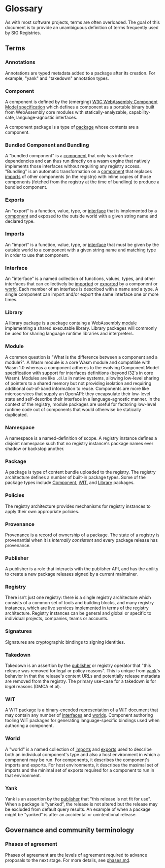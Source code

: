 # Glossary

As with most software projects, terms are often overloaded. The goal of this document is to provide
an unambiguous definition of terms frequently used by SIG Registries.

## Terms

### Annotations

Annotations are typed metadata added to a package after its creation. For example, "yank" and "takedown" annotation types.

### Component

A component is defined by the (emerging) [W3C WebAssembly Component Model specification](https://github.com/WebAssembly/component-model) which defines a component as a portable 
binary built from WebAssembly core modules with statically-analyzable, capability-safe, language-agnostic interfaces.

A component package is a type of [package](#package) whose contents are a component.

### Bundled Component and Bundling

A "bundled component" is a [component](#component) that only has interface dependencies and can thus run directly on a wasm engine that natively implements those interfaces 
without requiring any registry access. "Bundling" is an automatic transformation on a [component](#component) that replaces [imports](#imports) of other components (in the 
registry) with inline copies of those components (fetched from the registry at the time of bundling) to produce a bundled component.

### Exports

An "export" is a function, value, type, or [interface](#interfaces) that is implemented by a [component](#component) and exposed to the outside world with a given string name and declared type.

### Imports

An "import" is a function, value, type, or [interface](#interfaces) that must be given by the outside world to a component with a given string name and matching type in order to use that component.

### Interface

An "interface" is a named collection of functions, values, types, and other interfaces that can collectively be [imported](#imports) or [exported](#exports) by a component or 
[world](#world).  Each member of an interface is described with a name and a type.  A single component can import and/or export the same interface one or more times.

### Library

A library package is a package containg a WebAssembly [module](#module) implementing a shared executable library. Library packages will commonly be used for sharing language
runtime libraries and interpreters.

### Module

A common question is "What is the difference between a component and a module?". A Wasm module is a core Wasm module and compatible with Wasm 1.0 whereas a component adheres to 
the evolving Component Model specification with support for interfaces definitions (beyond i32's in core Wasm).  Modules are like `.dll`s in native systems, allowing low-level 
sharing of pointers to a shared memory but not providing isolation and requiring additional out-of-band information to reuse.  Components are more like microservices that 
supply an OpenAPI: they encapsulate their low-level state and self-describe their interface in a language-agnostic manner.  In the context of the registry, module packages are 
useful for factoring low-level runtime code out of components that would otherwise be statically duplicated.

### Namespace

A namespace is a named-definition of scope. A registry instance defines a disjoint namespace such that no registry instance's package names ever shadow or backstop another.

### Package

A package is type of content bundle uploaded to the registry. The registry architecture defines a number of built-in package types. Some of the package types include 
[Component](#component), [WIT](#wit), and [Library](#library) packages.

### Policies

The registry architecture provides mechanisms for registry instances to apply their own appropriate policies.

### Provenance

Provenance is a record of ownership of a package. The state of a registry is provenantial when it is *internally consistent* and every package release has provenance.

### Publisher

A publisher is a role that interacts with the publisher API, and has the ability to create a new package releases signed by a current maintainer.

### Registry

There isn’t just one registry: there is a single registry architecture which consists of a common set of tools and building blocks, and many registry instances, which are live services implemented in terms of the registry architecture. Registry instances can be general and global or specific to individual projects, companies, teams or accounts.

### Signatures

Signatures are cryptographic bindings to signing identities.

### Takedown

Takedown is an assertion by the [publisher](#publisher) or registry operator that "this release was removed for legal or policy reasons". This is unique from [yank](#yank)'s 
behavior in that the release's content URLs and potentially release metadata are removed from the registry. The primary use-case for a takedown is for *legal* reasons (DMCA et 
al).

### WIT

A WIT package is a binary-encoded representation of a [WIT](https://github.com/WebAssembly/component-model/blob/main/design/mvp/WIT.md) document that may contain
any number of [interfaces](#interface) and [worlds](#world). Component authoring tooling WIT packages for generating language-specific bindings used when authoring
a component.

### World

A "world" is a named collection of [imports](#imports) and [exports](#exports) used to describe both an individual component's type and also a host environment in which
a component may be run. For components, it describes the component's imports and exports. For host environments, it describes the maximal set of imports and the minimal
set of exports required for a component to run in that environment.

### Yank

Yank is an assertion by the [publisher](#publisher) that "this release is not fit for use". When a package is "yanked", the release is not altered but the release may be 
excluded from default query results. An example of when a package might be "yanked" is after an accidental or unintentional release.

## Governance and community terminology

### Phases of agreement

Phases of agreement are the levels of agreement required to advance proposals to the next stage. For more details, see [phases.md](phases.md).
